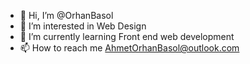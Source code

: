 - 👋 Hi, I’m @OrhanBasol
- 👀 I’m interested in Web Design
- 🌱 I’m currently learning Front end web development
- 📫 How to reach me AhmetOrhanBasol@outlook.com

<!---
OrhanBasol/OrhanBasol is a ✨ special ✨ repository because its `README.md` (this file) appears on your GitHub profile.
You can click the Preview link to take a look at your changes.
--->
